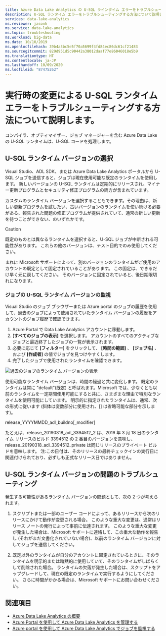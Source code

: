 ```yaml
---
title: Azure Data Lake Analytics の U-SQL ラインタイム エラーをトラブルシューティングする方法
description: U-SQL ランタイム エラーをトラブルシューティングする方法について説明します。
services: data-lake-analytics
ms.reviewer: jasonh
ms.service: data-lake-analytics
ms.topic: troubleshooting
ms.workload: big-data
ms.date: 10/10/2019
ms.openlocfilehash: 39b4a3bc5e5f70a5699f4fd84ec86dc61cf21483
ms.sourcegitcommit: 829d951d5c90442a38012daaf77e86046018e5b9
ms.translationtype: HT
ms.contentlocale: ja-JP
ms.lasthandoff: 10/09/2020
ms.locfileid: "87475262"
---
```

# <a name="learn-how-to-troubleshoot-u-sql-runtime-failures-due-to-runtime-changes"></a>実行時の変更による U-SQL ランタイム エラーをトラブルシューティングする方法について説明します。

コンパイラ、オプティマイザー、ジョブ マネージャーを含む Azure Data Lake の U-SQL ランタイムは、U-SQL コードを処理します。

## <a name="choosing-your-u-sql-runtime-version"></a>U-SQL ランタイム バージョンの選択

Visual Studio、ADL SDK、または Azure Data Lake Analytics ポータルから U-SQL ジョブを送信すると、ジョブは現在使用可能な既定のランタイムを使用します。 新しいバージョンの U-SQL ランタイムは定期的にリリースされ、マイナー更新プログラムとセキュリティ修正プログラムの両方が含まれています。

カスタムのランタイム バージョンを選択することもできます。その理由は、新しい更新プログラムを試したい、古いバージョンのランタイムを使い続ける必要がある、報告された問題の修正プログラムが提供されていて、通常の新しい更新を待つことができない、のいずれかです。

> [!CAUTION]
> 既定のものとは異なるランタイムを選択すると、U-SQL ジョブが中断される可能性があります。 これらの他のバージョンは、テスト目的でのみ使用してください。

まれに Microsoft サポートによって、別のバージョンのランタイムがご使用のアカウントの既定として固定されていることがあります。 この固定は、できるだけ早く元に戻してください。 そのバージョンに固定されていると、後日期限切れになります。

### <a name="monitoring-your-jobs-u-sql-runtime-version"></a>ジョブの U-SQL ランタイム バージョンの監視

Visual Studio のジョブ ブラウザーまたは Azure portal のジョブの履歴を使用して、過去のジョブによって使用されていたランタイム バージョンの履歴をアカウントのジョブ履歴で確認できます。

1. Azure Portal で Data Lake Analytics アカウントに移動します。
2. **[すべてのジョブの表示]** を選択します。 アカウントのすべてのアクティブなジョブと最近終了したジョブの一覧が表示されます。
3. 必要に応じて **[フィルター]** をクリックして、 **[時間の範囲]** 、 **[ジョブ名]** 、および **[作成者]** の値でジョブを見つけやすくします。
4. 完了したジョブで使用されたランタイムを確認できます。

![過去のジョブのランタイム バージョンの表示](./media/runtime-troubleshoot/prior-job-usql-runtime-version-.png)

使用可能なランタイム バージョンは、時間の経過と共に変化します。 既定のランタイムは常に "default"(既定) と呼ばれます。Microsoft では、少なくとも以前のランタイムを一定期間使用可能にすると共に、さまざまな理由で特別なランタイムを使用可能にしています。 明示的に指定されたランタイムは、通常、次の形式に従います (斜体は変数部分に使用され、[] は省略可能な部分を示します)。

release_YYYYMMDD_adl_buildno[_modifier]

たとえば、release_20190318_adl_3394512_2 は、2019 年 3 月 18 日のランタイム リリースのビルド 3394512 の 2 番目のバージョンを意味し、release_20190318_adl_3394512_private は同じリリースのプライベート ビルドを意味します。 注:この日付は、そのリリースの最終チェックインの実行日に関連付けられており、必ずしも正式なリリース日ではありません。


## <a name="troubleshooting-u-sql-runtime-version-issues"></a>U-SQL ランタイム バージョンの問題のトラブルシューティング

発生する可能性があるランタイム バージョンの問題として、次の 2 つが考えられます。

1. スクリプトまたは一部のユーザー コードによって、あるリリースから次のリリースにかけて動作が変更される場合。 このような重大な変更は、通常はリリース ノートの発行によって事前に伝達されます。 このような重大な変更が発生した場合は、Microsoft サポートに連絡して、この重大な動作を報告し (それがまだ文書化されていない場合)、以前のランタイム バージョンに対してジョブを送信してください。

2. 既定以外のランタイムが自分のアカウントに固定されているときに、そのランタイムを明示的または暗黙的に使用していて、そのランタイムがしばらくして削除された場合。 ランタイムの欠落が発生した場合は、スクリプトをアップグレードして、現在の既定のランタイムで実行するようにしてください。 さらに時間がかかる場合は、Microsoft サポートにお問い合わせください。

## <a name="see-also"></a>関連項目

- [Azure Data Lake Analytics の概要](data-lake-analytics-overview.md)
- [Azure  Portal を使用して Azure Data Lake Analytics を管理する](data-lake-analytics-manage-use-portal.md)
- [Azure portal を使用して Azure Data Lake Analytics でジョブを監視する](data-lake-analytics-monitor-and-troubleshoot-jobs-tutorial.md)
